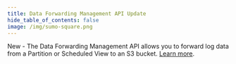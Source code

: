 ```yaml
---
title: Data Forwarding Management API Update
hide_table_of_contents: false
image: /img/sumo-square.png
---
```


New - The Data Forwarding Management API allows you to forward log data from a Partition or Scheduled View to an S3 bucket. [Learn more](/docs/api/data-forwarding/).
